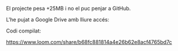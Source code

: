 El projecte pesa +25MB i no el puc penjar a GitHub.

L'he pujat a Google Drive amb lliure accés: 

Codi compilat:

https://www.loom.com/share/b68fc881814a4e26b62e8acf4765bd7c


